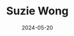 ---
title: Suzie Wong
address:
date: 2024-05-20
ratings:
- 3
foodtags:
- chinois
countrycodes:
- CHN
cover: P1004580_export
---